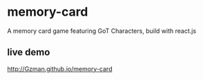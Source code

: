 # memory-card

A memory card game featuring GoT Characters, build with react.js

## live demo
http://Gzman.github.io/memory-card